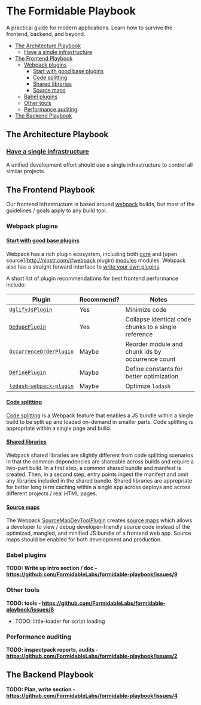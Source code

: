 The Formidable Playbook
=======================

A practical guide for modern applications. Learn how to survive the frontend,
backend, and beyond.

<!-- START doctoc generated TOC please keep comment here to allow auto update -->
<!-- DON'T EDIT THIS SECTION, INSTEAD RE-RUN doctoc TO UPDATE -->


- [The Architecture Playbook](#the-architecture-playbook)
  - [Have a single infrastructure](#have-a-single-infrastructure)
- [The Frontend Playbook](#the-frontend-playbook)
  - [Webpack plugins](#webpack-plugins)
    - [Start with good base plugins](#start-with-good-base-plugins)
    - [Code splitting](#code-splitting)
    - [Shared libraries](#shared-libraries)
    - [Source maps](#source-maps)
  - [Babel plugins](#babel-plugins)
  - [Other tools](#other-tools)
  - [Performance auditing](#performance-auditing)
- [The Backend Playbook](#the-backend-playbook)

<!-- END doctoc generated TOC please keep comment here to allow auto update -->

## The Architecture Playbook

### [Have a single infrastructure](docs/infrastructure/single.md)

A unified development effort should use a single infrastructure to control all
similar projects.

## The Frontend Playbook

Our frontend infrastructure is based around
[webpack](https://webpack.github.io/) builds, but most of the guidelines / goals
apply to any build tool.

### Webpack plugins

#### [Start with good base plugins](docs/frontend/webpack-plugins.md)

Webpack has a rich plugin ecosystem, including both
[core](https://webpack.github.io/docs/list-of-plugins.html) and
[open source](http://nipstr.com/#webpack plugin)
[modules](https://www.npmjs.com/browse/keyword/webpack-plugin) modules.
Webpack also has a straight forward interface to
[write your own plugins](https://webpack.github.io/docs/plugins.html).

A short list of plugin recommendations for best frontend performance include:

| Plugin | Recommend? | Notes |
| ------ | ---------- | ----- |
| [`UglifyJsPlugin`](https://webpack.github.io/docs/list-of-plugins.html#uglifyjsplugin)| Yes | Minimize code |
| [`DedupePlugin`](https://webpack.github.io/docs/list-of-plugins.html#dedupeplugin) | Yes | Collapse identical code chunks to a single reference |
| [`OccurrenceOrderPlugin`](https://webpack.github.io/docs/list-of-plugins.html#occurrenceorderplugin) | Maybe | Reorder module and chunk ids by occurrence count |
| [`DefinePlugin`](https://webpack.github.io/docs/list-of-plugins.html#defineplugin) | Maybe | Define constants for better optimization |
| [`lodash-webpack-plugin`](https://github.com/lodash/lodash-webpack-plugin) | Maybe | Optimize `lodash` |

#### [Code splitting](docs/frontend/webpack-code-splitting.md)

[Code splitting](http://webpack.github.io/docs/code-splitting.html) is a Webpack
feature that enables a JS bundle within a single build to be split up and loaded
on-demand in smaller parts. Code splitting is appropriate within a single page
and build.

#### [Shared libraries](docs/frontend/webpack-shared-libs.md)

Webpack shared libraries are slightly different from code splitting scenarios in
that the common dependencies are shareable across builds and require a two-part
build. In a first step, a common shared bundle and manifest is created. Then, in
a second step, entry points ingest the manifest and omit any libraries included
in the shared bundle. Shared libraries are appropriate for better long term
caching within a single app across deploys and across different projects / real
HTML pages.

#### [Source maps](docs/frontend/webpack-source-maps.md)

The Webpack [SourceMapDevToolPlugin](http://webpack.github.io/docs/list-of-plugins.html#sourcemapdevtoolplugin)
creates [source maps](https://github.com/ryanseddon/source-map/wiki/Source-maps:-languages,-tools-and-other-info)
which allows a developer to view / debug developer-friendly source code instead
of the optimized, mangled, and minified JS bundle of a frontend web app. Source
maps should be enabled for both development and production.

### Babel plugins

**TODO: Write up intro section / doc - https://github.com/FormidableLabs/formidable-playbook/issues/9**

### Other tools

**TODO: tools - https://github.com/FormidableLabs/formidable-playbook/issues/8**

* TODO: little-loader for script loading

### Performance auditing

**TODO: inspectpack reports, audits - https://github.com/FormidableLabs/formidable-playbook/issues/2**

## The Backend Playbook

**TODO: Plan, write section - https://github.com/FormidableLabs/formidable-playbook/issues/4**

